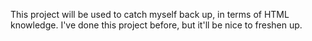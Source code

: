 This project will be used to catch myself back up, in terms of HTML knowledge. I've done this project before, but it'll be nice to freshen up.